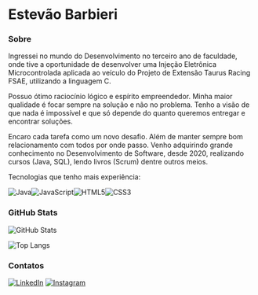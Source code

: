 # Estevão Barbieri

### Sobre

Ingressei no mundo do Desenvolvimento no terceiro ano de faculdade, onde tive a oportunidade de desenvolver uma Injeção Eletrônica Microcontrolada aplicada ao veículo do Projeto de Extensão Taurus Racing FSAE, utilizando a linguagem C. 

Possuo ótimo raciocínio lógico e espírito empreendedor. Minha maior qualidade é focar sempre na solução e não no problema. Tenho a visão de que nada é impossível e que só depende do quanto queremos entregar e encontrar soluções. 

Encaro cada tarefa como um novo desafio. Além de manter sempre bom relacionamento com todos por onde passo. Venho adquirindo grande conhecimento no Desenvolvimento de Software, desde 2020, realizando cursos (Java, SQL), lendo livros (Scrum) dentre outros meios. 

Tecnologias que tenho mais experiência:

![Java](https://img.shields.io/badge/Java-000?style=for-the-badge&logo=java)![JavaScript](https://img.shields.io/badge/JavaScript-000?style=for-the-badge&logo=javascript)![HTML5](https://img.shields.io/badge/HTML5-000?style=for-the-badge&logo=html5)![CSS3](https://img.shields.io/badge/CSS3-000?style=for-the-badge&logo=css3&logoColor=264CE4)



### GitHub Stats

![GitHub Stats](https://github-readme-stats.vercel.app/api?username=estevaobarbieri&theme=transparent&bg_color=000&border_color=30A3DC&show_icons=true&icon_color=30A3DC&title_color=E94D5F&text_color=FFF)



![Top Langs](https://github-readme-stats-git-masterrstaa-rickstaa.vercel.app/api/top-langs/?username=estevaobarbieri&bg_color=000&border_color=30A3DC&title_color=E94D5F&text_color=FFF)



### Contatos

[![LinkedIn](https://img.shields.io/badge/LinkedIn-000?style=for-the-badge&logo=linkedin&logoColor=0E76A8)](https://www.linkedin.com/in/estevãobarbieri/)
[![Instagram](https://img.shields.io/badge/Instagram-000?style=for-the-badge&logo=instagram)](https://www.instagram.com/estevaojmb/)

